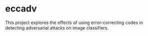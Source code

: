 # eccadv
This project explores the effects of using error-correcting codes in detecting adversarial attacks on image classifiers.
